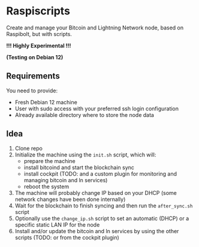 # Raspiscripts

Create and manage your Bitcoin and Lightning Network node, based on Raspibolt, but with scripts.

**!!! Highly Experimental !!!**

**(Testing on Debian 12)**

## Requirements

You need to provide:
- Fresh Debian 12 machine
- User with sudo access with your preferred ssh login configuration
- Already available directory where to store the node data

## Idea

1. Clone repo
2. Initialize the machine using the `init.sh` script, which will:
    - prepare the machine
    - install bitcoind and start the blockchain sync
    - install cockpit (TODO: and a custom plugin for monitoring and managing bitcoin and ln services)
    - reboot the system
3. The machine will probably change IP based on your DHCP (some network changes have been done internally)
4. Wait for the blockchain to finish syncing and then run the `after_sync.sh` script
5. Optionally use the `change_ip.sh` script to set an automatic (DHCP) or a specific static LAN IP for the node
4. Install and/or update the bitcoin and ln services by using the other scripts (TODO: or from the cockpit plugin)
